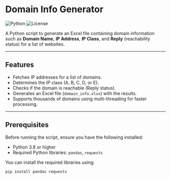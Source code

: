 # Domain Info Generator

![Python](https://img.shields.io/badge/Python-3.8%2B-blue)
![License](https://img.shields.io/badge/License-MIT-green)

A Python script to generate an Excel file containing domain information such as **Domain Name**, **IP Address**, **IP Class**, and **Reply** (reachability status) for a list of websites.

---

## Features

- Fetches IP addresses for a list of domains.
- Determines the IP class (A, B, C, D, or E).
- Checks if the domain is reachable (Reply status).
- Generates an Excel file (`domain_info.xlsx`) with the results.
- Supports thousands of domains using multi-threading for faster processing.

---

## Prerequisites

Before running the script, ensure you have the following installed:

- Python 3.8 or higher
- Required Python libraries: `pandas`, `requests`

You can install the required libraries using:

```bash
pip install pandas requests
